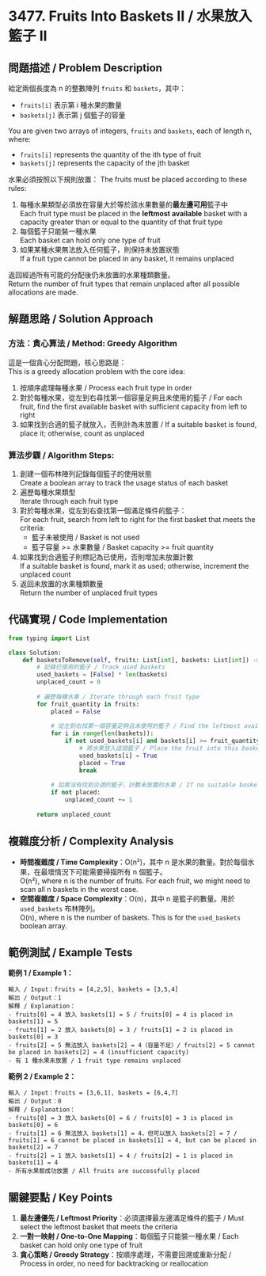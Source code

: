 # 3477. Fruits Into Baskets II / 水果放入籃子 II

## 問題描述 / Problem Description

給定兩個長度為 n 的整數陣列 `fruits` 和 `baskets`，其中：
- `fruits[i]` 表示第 i 種水果的數量
- `baskets[j]` 表示第 j 個籃子的容量

You are given two arrays of integers, `fruits` and `baskets`, each of length n, where:
- `fruits[i]` represents the quantity of the ith type of fruit
- `baskets[j]` represents the capacity of the jth basket

水果必須按照以下規則放置：
The fruits must be placed according to these rules:

1. 每種水果類型必須放在容量大於等於該水果數量的**最左邊可用**籃子中  
   Each fruit type must be placed in the **leftmost available** basket with a capacity greater than or equal to the quantity of that fruit type
2. 每個籃子只能裝一種水果  
   Each basket can hold only one type of fruit
3. 如果某種水果無法放入任何籃子，則保持未放置狀態  
   If a fruit type cannot be placed in any basket, it remains unplaced

返回經過所有可能的分配後仍未放置的水果種類數量。  
Return the number of fruit types that remain unplaced after all possible allocations are made.

## 解題思路 / Solution Approach

### 方法：貪心算法 / Method: Greedy Algorithm

這是一個貪心分配問題，核心思路是：  
This is a greedy allocation problem with the core idea:

1. 按順序處理每種水果 / Process each fruit type in order
2. 對於每種水果，從左到右尋找第一個容量足夠且未使用的籃子 / For each fruit, find the first available basket with sufficient capacity from left to right
3. 如果找到合適的籃子就放入，否則計為未放置 / If a suitable basket is found, place it; otherwise, count as unplaced

### 算法步驟 / Algorithm Steps:

1. 創建一個布林陣列記錄每個籃子的使用狀態  
   Create a boolean array to track the usage status of each basket
2. 遍歷每種水果類型  
   Iterate through each fruit type
3. 對於每種水果，從左到右查找第一個滿足條件的籃子：  
   For each fruit, search from left to right for the first basket that meets the criteria:
   - 籃子未被使用 / Basket is not used
   - 籃子容量 >= 水果數量 / Basket capacity >= fruit quantity
4. 如果找到合適籃子則標記為已使用，否則增加未放置計數  
   If a suitable basket is found, mark it as used; otherwise, increment the unplaced count
5. 返回未放置的水果種類數量  
   Return the number of unplaced fruit types

## 代碼實現 / Code Implementation

```python
from typing import List

class Solution:
    def basketsToRemove(self, fruits: List[int], baskets: List[int]) -> int:
        # 記錄已使用的籃子 / Track used baskets
        used_baskets = [False] * len(baskets)
        unplaced_count = 0
        
        # 遍歷每種水果 / Iterate through each fruit type
        for fruit_quantity in fruits:
            placed = False
            
            # 從左到右找第一個容量足夠且未使用的籃子 / Find the leftmost available basket with sufficient capacity
            for i in range(len(baskets)):
                if not used_baskets[i] and baskets[i] >= fruit_quantity:
                    # 將水果放入這個籃子 / Place the fruit into this basket
                    used_baskets[i] = True
                    placed = True
                    break
            
            # 如果沒有找到合適的籃子，計數未放置的水果 / If no suitable basket found, count as unplaced
            if not placed:
                unplaced_count += 1
        
        return unplaced_count
```

## 複雜度分析 / Complexity Analysis

- **時間複雜度 / Time Complexity**：O(n²)，其中 n 是水果的數量。對於每個水果，在最壞情況下可能需要掃描所有 n 個籃子。  
  O(n²), where n is the number of fruits. For each fruit, we might need to scan all n baskets in the worst case.
- **空間複雜度 / Space Complexity**：O(n)，其中 n 是籃子的數量。用於 `used_baskets` 布林陣列。  
  O(n), where n is the number of baskets. This is for the `used_baskets` boolean array.

## 範例測試 / Example Tests

**範例 1 / Example 1：**
```
輸入 / Input：fruits = [4,2,5], baskets = [3,5,4]
輸出 / Output：1
解釋 / Explanation：
- fruits[0] = 4 放入 baskets[1] = 5 / fruits[0] = 4 is placed in baskets[1] = 5
- fruits[1] = 2 放入 baskets[0] = 3 / fruits[1] = 2 is placed in baskets[0] = 3
- fruits[2] = 5 無法放入 baskets[2] = 4（容量不足）/ fruits[2] = 5 cannot be placed in baskets[2] = 4 (insufficient capacity)
- 有 1 種水果未放置 / 1 fruit type remains unplaced
```

**範例 2 / Example 2：**
```
輸入 / Input：fruits = [3,6,1], baskets = [6,4,7]
輸出 / Output：0
解釋 / Explanation：
- fruits[0] = 3 放入 baskets[0] = 6 / fruits[0] = 3 is placed in baskets[0] = 6
- fruits[1] = 6 無法放入 baskets[1] = 4，但可以放入 baskets[2] = 7 / fruits[1] = 6 cannot be placed in baskets[1] = 4, but can be placed in baskets[2] = 7
- fruits[2] = 1 放入 baskets[1] = 4 / fruits[2] = 1 is placed in baskets[1] = 4
- 所有水果都成功放置 / All fruits are successfully placed
```

## 關鍵要點 / Key Points

1. **最左邊優先 / Leftmost Priority**：必須選擇最左邊滿足條件的籃子 / Must select the leftmost basket that meets the criteria
2. **一對一映射 / One-to-One Mapping**：每個籃子只能裝一種水果 / Each basket can hold only one type of fruit
3. **貪心策略 / Greedy Strategy**：按順序處理，不需要回溯或重新分配 / Process in order, no need for backtracking or reallocation